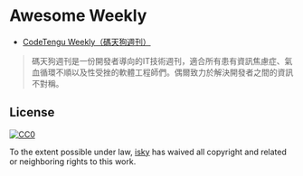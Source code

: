 # Awesome Weekly

+ [CodeTengu Weekly（碼天狗週刊）](https://weekly.codetengu.com/)
> 碼天狗週刊是一份開發者導向的IT技術週刊，適合所有患有資訊焦慮症、氣血循環不順以及性受挫的軟體工程師們。偶爾致力於解決開發者之間的資訊不對稱。

## License

[![CC0](http://mirrors.creativecommons.org/presskit/buttons/88x31/svg/cc-zero.svg)](https://creativecommons.org/publicdomain/zero/1.0/)

To the extent possible under law, [isky](https://github.com/kevin-isky) has waived all copyright and related or neighboring rights to this work.

